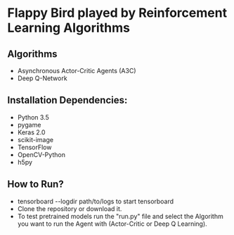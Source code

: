 # Flappy Bird played by Reinforcement Learning Algorithms


## Algorithms
- Asynchronous Actor-Critic Agents (A3C)
- Deep Q-Network

## Installation Dependencies:
* Python 3.5
* pygame
* Keras 2.0
* scikit-image
* TensorFlow
* OpenCV-Python
* h5py

## How to Run?
- tensorboard --logdir path/to/logs
to start tensorboard
- Clone the repository or download it.
- To test pretrained models run the "run.py" file and select the Algorithm you want to run the Agent with (Actor-Critic or Deep Q Learning).
